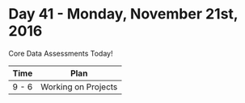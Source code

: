 # Day 41  - Monday, November 21st, 2016


Core Data Assessments Today!

Time        |   Plan   |
----------------|-------
9 - 6 | Working on Projects


